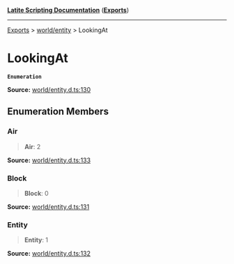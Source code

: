 [**Latite Scripting Documentation**](../../README.md) ([**Exports**](../../exports.md))

---

[Exports](../../exports.md) > [world/entity](../index.md) > LookingAt

# LookingAt

**`Enumeration`**

**Source:** [world/entity.d.ts:130](https://github.com/LatiteScripting/latitescripting.github.io/blob/35c45ec/definitions/world/entity.d.ts#L130)

## Enumeration Members

### Air

> **Air**: 2

**Source:** [world/entity.d.ts:133](https://github.com/LatiteScripting/latitescripting.github.io/blob/35c45ec/definitions/world/entity.d.ts#L133)

### Block

> **Block**: 0

**Source:** [world/entity.d.ts:131](https://github.com/LatiteScripting/latitescripting.github.io/blob/35c45ec/definitions/world/entity.d.ts#L131)

### Entity

> **Entity**: 1

**Source:** [world/entity.d.ts:132](https://github.com/LatiteScripting/latitescripting.github.io/blob/35c45ec/definitions/world/entity.d.ts#L132)
